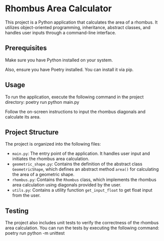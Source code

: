 # Rhombus Area Calculator

This project is a Python application that calculates the area of a rhombus. It utilizes object-oriented programming, inheritance, abstract classes, and handles user inputs through a command-line interface.

## Prerequisites

Make sure you have Python installed on your system. 

Also, ensure you have Poetry installed. You can install it via pip.

## Usage

To run the application, execute the following command in the project directory: poetry run python main.py


Follow the on-screen instructions to input the rhombus diagonals and calculate its area.

## Project Structure

The project is organized into the following files:

- `main.py`: The entry point of the application. It handles user input and initiates the rhombus area calculation.
- `geometric_shape.py`: Contains the definition of the abstract class `GeometricShape`, which defines an abstract method `area()` for calculating the area of a geometric shape.
- `rhombus.py`: Contains the `Rhombus` class, which implements the rhombus area calculation using diagonals provided by the user.
- `utils.py`: Contains a utility function `get_input_float` to get float input from the user.

## Testing

The project also includes unit tests to verify the correctness of the rhombus area calculation. You can run the tests by executing the following command: poetry run python -m unittest



